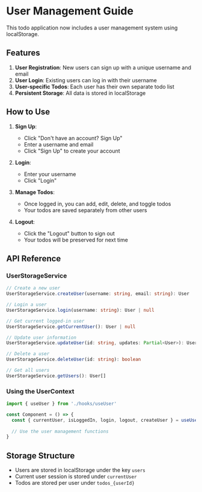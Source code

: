 # User Management Guide

This todo application now includes a user management system using localStorage.

## Features

1. **User Registration**: New users can sign up with a unique username and email
2. **User Login**: Existing users can log in with their username
3. **User-specific Todos**: Each user has their own separate todo list
4. **Persistent Storage**: All data is stored in localStorage

## How to Use

1. **Sign Up**: 
   - Click "Don't have an account? Sign Up"
   - Enter a username and email
   - Click "Sign Up" to create your account

2. **Login**:
   - Enter your username
   - Click "Login"

3. **Manage Todos**:
   - Once logged in, you can add, edit, delete, and toggle todos
   - Your todos are saved separately from other users

4. **Logout**:
   - Click the "Logout" button to sign out
   - Your todos will be preserved for next time

## API Reference

### UserStorageService

```typescript
// Create a new user
UserStorageService.createUser(username: string, email: string): User

// Login a user
UserStorageService.login(username: string): User | null

// Get current logged-in user
UserStorageService.getCurrentUser(): User | null

// Update user information
UserStorageService.updateUser(id: string, updates: Partial<User>): User | null

// Delete a user
UserStorageService.deleteUser(id: string): boolean

// Get all users
UserStorageService.getUsers(): User[]
```

### Using the UserContext

```typescript
import { useUser } from './hooks/useUser'

const Component = () => {
  const { currentUser, isLoggedIn, login, logout, createUser } = useUser()
  
  // Use the user management functions
}
```

## Storage Structure

- Users are stored in localStorage under the key `users`
- Current user session is stored under `currentUser`
- Todos are stored per user under `todos_{userId}`